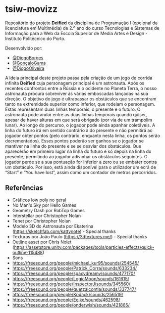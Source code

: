 # tsiw-movizz

Repositório do projeto **Deified** da disciplina de Programação I (opcional da licenciatura em Multimédia) de 2.º ano do curso Tecnologias e Sistemas de Informação para a Web da Escola Superior de Media Artes e Design - Instituto Politécnico do Porto.

Desenvolvido por:

- [@DiogoBorges](https://github.com/Darwin1337)
- [@GonçaloGama](https://github.com/Gama10Tech)
- [@DiogoOliveira](https://github.com/Diogoliveira119)

A ideia principal deste projeto passa pela criação de um jogo de corrida infinita **Deified** cuja personagem principal é um astronauta. Após os recentes confrontos entre a Rússia e o ocidente no Planeta Terra, o nosso astronauta procura sobreviver às várias emboscadas lançadas na sua direção.
O objetivo do jogo é ultrapassar os obstáculos que se encontram tanto na extremidade superior como inferior, que rodeiam o personagem. Estas representam duas linhas temporais: o presente e o futuro. O astronauta pode andar entre as duas linhas temporais quando quiser, apesar de haver alturas em que será obrigado (por via de um trampolim lunar). Ao longo do percurso, o jogador pode ainda apanhar coletáveis.
A linha do futuro irá em sentido contrário à do presente e não permitirá ao jogador obter pontos (pelo contrário, enquanto nesta linha, os pontos serão decrementados). Esses pontos poderão ser ganhos se o jogador se mantiver na linha do presente e se se desviar dos obstáculos. Que aparecerão em primeiro lugar na linha do futuro e só depois na linha do presente, permitindo ao jogador adivinhar os obstáculos seguintes.
O jogador perde se a sua pontuação for inferior a zero ou se embater contra um obstáculo. Por isso, está ainda disponível para o utilizador um ecrã de “Start” e “You have lost”, assim como um contador de metros percorridos.

## Referências

- Gráficos low poly no geral
- No Man's Sky por Hello Games
- Geometry Dash por RobTop Games
- Interstellar por Christopher Nolan
- Tenet por Christopher Nolan
- Modelo 3D do Astronauta por Ekaterina (https://sketchfab.com/kattynote) - Special thanks
- Texturas por João Paulo (https://3dtextures.me/) - Special thanks
- Outline asset por Chris Nolet (https://assetstore.unity.com/packages/tools/particles-effects/quick-outline-115488)
- Sons
- https://freesound.org/people/michael_kur95/sounds/254545/
- https://freesound.org/people/Patrick_Corra/sounds/633234/
- https://freesound.org/people/spacydreamy/sounds/477170/
- https://freesound.org/people/LogicMoon/sounds/161615/
- https://freesound.org/people/InspectorJ/sounds/345560/
- https://freesound.org/people/quetzalcontla/sounds/337747/
- https://freesound.org/people/Kodack/sounds/256519/
- https://freesound.org/people/Eelke/sounds/462598/
- https://freesound.org/people/onderwish/sounds/421865/

